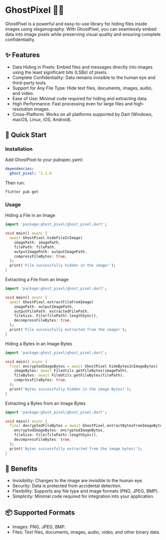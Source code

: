 # GhostPixel 🕵️‍♂️
GhostPixel is a powerful and easy-to-use library for hiding files inside images using steganography. With GhostPixel, you can seamlessly embed data into image pixels while preserving visual quality and ensuring complete confidentiality.

## ✨ Features
- Data Hiding in Pixels: Embed files and messages directly into images using the least significant bits (LSBs) of pixels.
- Complete Confidentiality: Data remains invisible to the human eye and third-party tools.
- Support for Any File Type: Hide text files, documents, images, audio, and video.
- Ease of Use: Minimal code required for hiding and extracting data.
- High Performance: Fast processing even for large files and high-resolution images.
- Cross-Platform: Works on all platforms supported by Dart (Windows, macOS, Linux, iOS, Android).

## 🚀 Quick Start

### Installation
Add GhostPixel to your pubspec.yaml:

```yaml
dependencies:
  ghost_pixel: ^1.1.0
```

Then run:

```bash
flutter pub get
```

### Usage
Hiding a File in an Image

```dart
import 'package:ghost_pixel/ghost_pixel.dart';

void main() async {
  await GhostPixel.hideFileInImage(
    imagePath: imagePath,
    filePath: filePath,
    outputImagePath: outputImagePath,
    compressFileBytes: true,
  );
  print('File successfully hidden in the image!');
}
```

Extracting a File from an Image

```dart
import 'package:ghost_pixel/ghost_pixel.dart';

void main() async {
  await GhostPixel.extractFileFromImage(
    imagePath: outputImagePath,
    outputFilePath: extractedFilePath,
    fileSize: File(filePath).lengthSync(),
    decompressFileBytes: true,
  );
  print('File successfully extracted from the image!');
}
```

Hiding a Bytes in an Image Bytes

```dart
import 'package:ghost_pixel/ghost_pixel.dart';

void main() async {
  final encryptedImageBytes = await GhostPixel.hideBytesInImageBytes(
    imageBytes: await FileUtils.getFileBytes(imagePath),
    fileBytes: await FileUtils.getFileBytes(filePath),
    compressFileBytes: true,
  );
  print('Bytes successfully hidden in the image Bytes!');
}
```

Extracting a Bytes from an Image Bytes

```dart
import 'package:ghost_pixel/ghost_pixel.dart';

void main() async {
  final decryptedFileBytes = await GhostPixel.extractBytesFromImageBytes(
    encryptedImageBytes: encryptedImageBytes,
    fileSize: File(filePath).lengthSync(),
    decompressFileBytes: true,
  );
  print('Bytes successfully extracted from the image bytes!');
}
```

## 🎯 Benefits
- Invisibility: Changes to the image are invisible to the human eye.
- Security: Data is protected from accidental detection.
- Flexibility: Supports any file type and image formats (PNG, JPEG, BMP).
- Simplicity: Minimal code required for integration into your application.

## 📦 Supported Formats
- Images: PNG, JPEG, BMP.
- Files: Text files, documents, images, audio, video, and other binary data.

